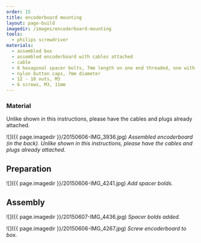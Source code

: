 ```yaml
---
order: 15
title: encoderboard mounting
layout: page-build
imagedir: /images/encoderboard-mounting
tools:
  - philips screwdriver
materials:
  - assembled box
  - assembled encoderboard with cables attached
  - cable
  - 6 hexagonal spacer bolts, 7mm length on one end threaded, one with screw
  - nylon button caps, 7mm diameter
  - 12 - 18 nuts, M3
  - 6 screws, M3, 11mm
---
```


### Material

<div class="note">
    Unlike shown in this instructions, please have the cables and plugs already attached.
</div>


![]({{ page.imagedir }}/20150606-IMG_3936.jpg)
*Assembled encoderboard (in the back). Unlike shown in this instructions, please have the cables and plugs already attached.*




## Preparation

![]({{ page.imagedir }}/20150606-IMG_4241.jpg)
*Add spacer bolds.*

## Assembly

![]({{ page.imagedir }}/20150607-IMG_4436.jpg)
*Spacer bolds added.*

![]({{ page.imagedir }}/20150606-IMG_4267.jpg)
*Screw encoderboard to box.*


